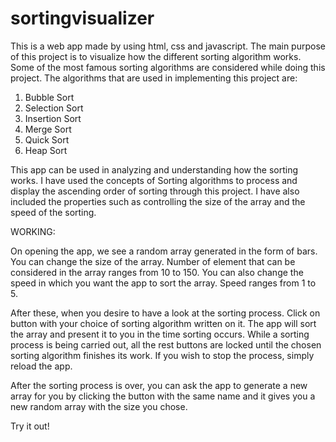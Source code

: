 # sortingvisualizer

This is a web app made by using html, css and javascript. The main purpose of this project is to visualize how the different sorting algorithm works. Some of the most
famous sorting algorithms are considered while doing this project. The algorithms that are used in implementing this project are:
1. Bubble Sort
2. Selection Sort
3. Insertion Sort
4. Merge Sort
5. Quick Sort
6. Heap Sort

This app can be used in analyzing and understanding how the sorting works. I have used the concepts of Sorting algorithms to process and display the ascending order of 
sorting through this project. I have also included the properties such as controlling the size of the array and the speed of the sorting.

WORKING:

On opening the app, we see a random array generated in the form of bars. You can change the size of the array. Number of element that can be considered in the array ranges
from 10 to 150. You can also change the speed in which you want the app to sort the array. Speed ranges from 1 to 5. 

After these, when you desire to have a look at the sorting process. Click on button with your choice of sorting algorithm written on it. The app will sort the array and present
it to you in the time sorting occurs. While a sorting process is being carried out, all the rest buttons are locked until the chosen sorting algorithm finishes its work. If you 
wish to stop the process, simply reload the app.

After the sorting process is over, you can ask the app to generate a new array for you by clicking the button with the same name and it gives you a new random array with the
size you chose. 

Try it out!
